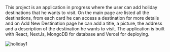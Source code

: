 This project is an application in progress where the user can add holiday destinations that he wants to visit. On the main page are listed all the destinations, from each card he can access a destination for more details and on Add New Destination page he can add a title, a picture, the address and a description of the destination he wants to visit. The application is built with React, NextJs, MongoDB for database and Vercel for deploying.


![holiday1](https://user-images.githubusercontent.com/69143183/118874458-d88a6400-b8e2-11eb-913e-b41766b97087.jpg)

